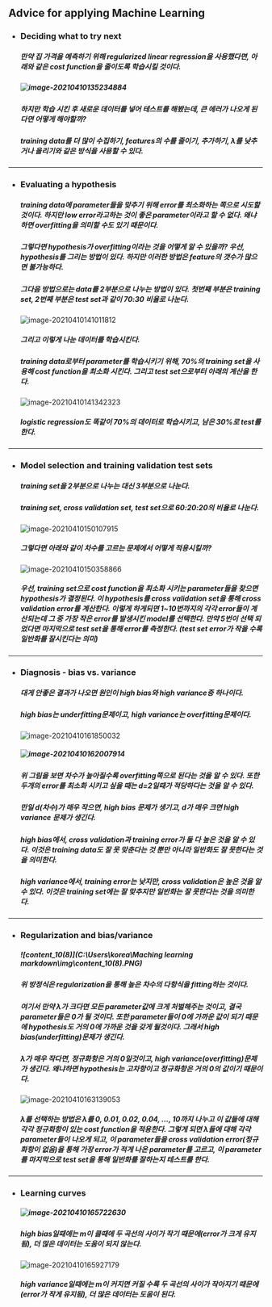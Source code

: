 ## Advice for applying Machine Learning



- ### Deciding what to try next

  ##### 만약 집 가격을 예측하기 위해 regularized linear regression을 사용했다면, 아래와 같은 cost function을 줄이도록 학습시킬 것이다.

  ##### ![image-20210410135234884](C:\Users\korea\AppData\Roaming\Typora\typora-user-images\image-20210410135234884.png)

  ##### 하지만 학습 시킨 후 새로운 데이터를 넣어 테스트를 해봤는데, 큰 에러가 나오게 된다면 어떻게 해야할까?

  ##### training data를 더 많이 수집하기, features의 수를 줄이기, 추가하기, $\lambda$를 낮추거나 올리기와 같은 방식을 사용할 수 있다.

---



- ### Evaluating a hypothesis

  ##### training data에 parameter들을 맞추기 위해  error를 최소화하는 쪽으로 시도할 것이다. 하지만 low error라고하는 것이 좋은 parameter이라고 할 수 없다.  왜냐하면 overfitting을 의미할 수도 있기 때문이다. 

  ##### 그렇다면 hypothesis가 overfitting이라는 것을 어떻게 알 수 있을까? 우선, hypothesis를 그리는 방법이 있다. 하지만 이러한 방법은 feature의 갯수가 많으면 불가능하다.

  ##### 그다음 방법으로는 data를 2부분으로 나누는 방법이 있다. 첫번째 부분은 training set, 2번째 부분은 test set과 같이 70:30 비율로 나눈다.

  ![image-20210410141011812](C:\Users\korea\AppData\Roaming\Typora\typora-user-images\image-20210410141011812.png)

  ##### 그리고 이렇게 나눈 데이터를 학습시킨다.

  ##### training data로부터 parameter를 학습시키기 위해, 70%의 training set을 사용해 cost function을 최소화 시킨다. 그리고 test set으로부터 아래의 계산을 한다.

  ![image-20210410141342323](C:\Users\korea\AppData\Roaming\Typora\typora-user-images\image-20210410141342323.png)

  ##### logistic regression도 똑같이 70%의 데이터로 학습시키고, 남은 30%로 test를 한다.

---



- ### Model selection and training validation test sets

  ##### training set을 2부분으로 나누는 대신 3부분으로 나눈다.

  ##### training set, cross validation set, test set으로 60:20:20의 비율로 나눈다.

  ![image-20210410150107915](C:\Users\korea\AppData\Roaming\Typora\typora-user-images\image-20210410150107915.png)

  ##### 그렇다면 아래와 같이 차수를 고르는 문제에서 어떻게 적용시킬까?

  ![image-20210410150358866](C:\Users\korea\AppData\Roaming\Typora\typora-user-images\image-20210410150358866.png)

  ##### 우선, training set으로 cost function을 최소화 시키는 parameter들을 찾으면 hypothesis가 결정된다. 이 hypothesis를 cross validation set을 통해 cross validation error를 계산한다. 이렇게 하게되면 1~10번까지의 각각 error들이 계산되는데 그 중 가장 작은 error를 발생시킨 model를 선택한다. 만약 5번이 선택 되었다면 마지막으로 test set을 통해 error를 측정한다. (test set error가 작을 수록 일반화를 잘시킨다는 의미)

---



- ### Diagnosis - bias vs. variance

  ##### 대게 안좋은 결과가 나오면 원인이 high bias와 high variance중 하나이다.

  ##### high bias는 underfitting문제이고, high variance는 overfitting문제이다.

  ![image-20210410161850032](C:\Users\korea\AppData\Roaming\Typora\typora-user-images\image-20210410161850032.png)

  ##### ![image-20210410162007914](C:\Users\korea\AppData\Roaming\Typora\typora-user-images\image-20210410162007914.png)

  ##### 위 그림을 보면  차수가 높아질수록 overfitting쪽으로 된다는 것을 알 수 있다. 또한 두개의 error를 최소화 시키고 싶을 때는 d=2일때가 적당하다는 것을 알 수 있다.

  ##### 만일 d(차수)가 매우 작으면, high bias 문제가 생기고, d가 매우 크면 high variance 문제가 생긴다.

  ##### high bias에서, cross validation과 training error가 둘 다 높은 것을 알 수 있다. 이것은 training data도 잘 못 맞춘다는 것 뿐만 아니라 일반화도 잘 못한다는 것을 의미한다.

  ##### high variance에서, training error는 낮지만, cross validation은 높은 것을 알 수 있다. 이것은 training set에는 잘 맞추지만 일반화는 잘 못한다는 것을 의미한다.

---



- ### Regularization and bias/variance

  ##### ![content_10(8)](C:\Users\korea\Maching learning markdown\img\content_10(8).PNG)

  ##### 위 방정식은 regularization을 통해 높은 차수의 다항식을 fitting하는 것이다.

  ##### 여기서 만약 $\lambda$가 크다면 모든 parameter값에 크게 처벌해주는 것이고, 결국 parameter들은 0가 될 것이다. 또한 parameter들이 0에 가까운 값이 되기 때문에 hypothesis도 거의 0에 가까운 것을 갖게 될것이다. 그래서 high bias(underfitting)문제가 생긴다.

  ##### $\lambda$가 매우 작다면, 정규화항은 거의 0일것이고, high variance(overfitting)문제가 생긴다. 왜냐하면 hypothesis는 고차항이고 정규화항은 거의 0의 값이기 때문이다.

  ![image-20210410163139053](C:\Users\korea\AppData\Roaming\Typora\typora-user-images\image-20210410163139053.png)

  ##### $\lambda$를 선택하는 방법은 $\lambda$를 0, 0.01, 0.02, 0.04, ..., 10까지 나누고 이 값들에 대해 각각 정규화항이 있는 cost function을 적용한다. 그렇게 되면 $\lambda$들에 대해 각각 parameter들이 나오게 되고, 이 parameter들을 cross validation error(정규화항이 없음)을 통해 가장 error가 적게 나온 parameter를 고르고, 이 parameter를 마지막으로 test set을 통해 일반화를 잘하는지 테스트를 한다.

---



- ### Learning curves

  ##### ![image-20210410165722630](C:\Users\korea\AppData\Roaming\Typora\typora-user-images\image-20210410165722630.png)

  ##### high bias일때에는 m이 클때에 두 곡선의 사이가 작기 때문에(error가 크게 유지됨), 더 많은 데이터는 도움이 되지 않는다.

  ![image-20210410165927179](C:\Users\korea\AppData\Roaming\Typora\typora-user-images\image-20210410165927179.png)

  ##### high variance일때에는 m이 커지면 커질 수록 두 곡선의 사이가 작아지기 때문에(error가 작게 유지됨), 더 많은 데이터는 도움이 된다.


